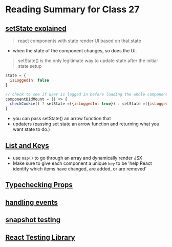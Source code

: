 # Reading Summary for Class 27

## [setState explained](https://css-tricks.com/understanding-react-setstate/)
> react components with state render UI based on that state
* when the state of the component changes, so does the UI.

>setState() is the only legitimate way to update state after the initial state setup

```js
state = {
  isLoggedIn: false
}

// check to see if user is logged in before loading the whole component
componentDidMount = () => {
  checkCookie() ? setState =({isLoggedIn: true}) : setState =({isLoggedIn: false})
}
```

* you can pass setState() an arrow function that 
* updaters (passing set state an arrow function and returning what you want state to do.)

## [List and Keys](https://reactjs.org/docs/lists-and-keys.html)
* use `map()` to go through an array and dynamically render JSX
* Make sure to give each component a unique `key` to be 'help React identify which items have changed, are added, or are removed'

## [Typechecking Props]()


## [handling events]()


## [snapshot testing]()


## [React Testing Library]()

